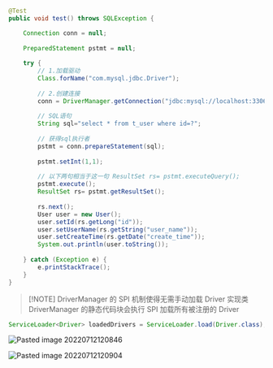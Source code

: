 ```java
@Test  
public void test() throws SQLException {

	Connection conn = null;
	
	PreparedStatement pstmt = null;
	
	try {  
		// 1.加载驱动  
		Class.forName("com.mysql.jdbc.Driver");  
		 
		// 2.创建连接  
		conn = DriverManager.getConnection("jdbc:mysql://localhost:3306/my_db", "root", "root");
		  
		// SQL语句 
		String sql="select * from t_user where id=?";  
		 
		// 获得sql执行者  
		pstmt = conn.prepareStatement(sql);
		
		pstmt.setInt(1,1);  
		 
		// 以下两句相当于这一句 ResultSet rs= pstmt.executeQuery();  
		pstmt.execute();  
		ResultSet rs= pstmt.getResultSet();  
		 
		rs.next();
		User user = new User();  
		user.setId(rs.getLong("id"));  
		user.setUserName(rs.getString("user_name"));  
		user.setCreateTime(rs.getDate("create_time"));  
		System.out.println(user.toString());
		
	} catch (Exception e) {  
		e.printStackTrace();  
	}
}
```



> [!NOTE] DriverManager 的 SPI 机制使得无需手动加载 Driver 实现类
> DriverManager 的静态代码块会执行 SPI 加载所有被注册的 Driver

```java
ServiceLoader<Driver> loadedDrivers = ServiceLoader.load(Driver.class);
```

![Pasted image 20220712120846](https://wings-liberty.oss-cn-beijing.aliyuncs.com/note/Pasted%20image%2020220712120846.png)

![Pasted image 20220712120904](https://wings-liberty.oss-cn-beijing.aliyuncs.com/note/Pasted%20image%2020220712120904.png)

